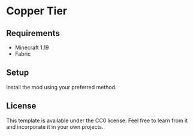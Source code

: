# Copper Tier

## Requirements

- Minecraft 1.19
- Fabric

## Setup

Install the mod using your preferred method.

## License

This template is available under the CC0 license. Feel free to learn from it and incorporate it in your own projects.
